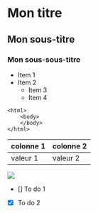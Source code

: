 # Mon titre
## Mon sous-titre
### Mon sous-sous-titre

- Item 1
- Item 2
    - Item 3
    - Item 4

```
<html>
    <body>
    </body>
</html>
```

|colonne 1|colonne 2|
|---|---|
|valeur 1|valeur 2|

<img src="image.jpg">

- [] To do 1
- [x] To do 2
